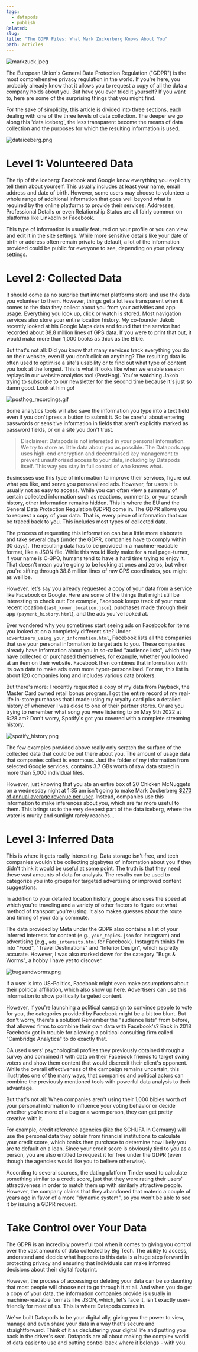 ```yaml
---
tags:
  - datapods
  - publish
Related: 
slug: 
title: "The GDPR Files: What Mark Zuckerberg Knows About You"
path: articles
---
```

![markzuck.jpeg](/assets/markzuck-f0a30751879156b687a0c63d17fb77ec.jpeg)

The European Union's General Data Protection Regulation ("GDPR") is the most comprehensive privacy regulation in the world. If you're here, you probably already know that it allows you to request a copy of all the data a company holds about you. But have you ever tried it yourself? If you want to, here are some of the surprising things that you might find. 

For the sake of simplicity, this article is divided into three sections, each dealing with one of the three levels of data collection. The deeper we go along this 'data iceberg', the less transparent become the means of data collection and the purposes for which the resulting information is used.

![dataiceberg.png](/assets/dataiceberg-faee8c7bd1384d27f6b2ac1cf307d84f.png)

# Level 1: Volunteered Data

The tip of the iceberg: Facebook and Google know everything you explicitly tell them about yourself. This usually includes at least your name, email address and date of birth. However, some users may choose to volunteer a whole range of additional information that goes well beyond what is required by the online platforms to provide their services: Addresses, Professional Details or even Relationship Status are all fairly common on platforms like LinkedIn or Facebook. 

This type of information is usually featured on your profile or you can view and edit it in the site settings. While more sensitive details like your date of birth or address often remain private by default, a lot of the information provided could be public for everyone to see, depending on your privacy settings. 

# Level 2: Collected Data

It should come as no surprise that internet platforms store and use the data you volunteer to them. However, things get a lot less transparent when it comes to the data they collect about you from your activities and app usage. Everything you look up, click or watch is stored. Most navigation services also store your entire location history. My co-founder Jakob recently looked at his Google Maps data and found that the service had recorded about 38.8 million lines of GPS data. If you were to print that out, it would make more than 1,000 books as thick as the Bible.

But that's not all: Did you know that many services track everything you do on their website, even if you don't click on anything? The resulting data is often used to optimise a site's usability or to find out what type of content you look at the longest. This is what it looks like when we enable session replays in our website analytics tool (PostHog). You're watching Jakob trying to subscribe to our newsletter for the second time because it's just so damn good. Look at him go!

![posthog_recordings.gif](/assets/posthog_recordings-05146ec3ceb4b6cc576e5ab9011be26a.gif)

Some analytics tools will also save the information you type into a text field even if you don't press a button to submit it. So be careful about entering passwords or sensitive information in fields that aren't explicitly marked as password fields, or on a site you don't trust.

> Disclaimer: Datapods is not interested in your personal information. We try to store as little data about you as possible. The Datapods app uses high-end encryption and decentralised key management to prevent unauthorised access to your data, including by Datapods itself. This way you stay in full control of who knows what. 

Businesses use this type of information to improve their services, figure out what you like, and serve you personalized ads. However, for users it is usually not as easy to access. While you can often view a summary of certain collected information such as reactions, comments, or your search history, other information remains hidden. This is where the EU and the General Data Protection Regulation (GDPR) come in. The GDPR allows you to request a copy of your data. That is, every piece of information that can be traced back to you. This includes most types of collected data.

The process of requesting this information can be a little more elaborate and take several days (under the GDPR, companies have to comply within 30 days). The resulting data has to be provided in a machine-readable format, like a JSON file. While this would likely make for a real page-turner, if your name is C-3PO, humans tend to have a hard time trying to enjoy it. That doesn't mean you're going to be looking at ones and zeros, but when you're sifting through 38.8 million lines of raw GPS coordinates, you might as well be.

However, let's say you already requested a copy of your data from a service like Facebook or Google. Here are some of the things that might still be interesting to check out: For example, Facebook keeps track of your most recent location (`last_known_location.json`), purchases made through their app (`payment_history.html`), and the ads you've looked at. 

Ever wondered why you sometimes start seeing ads on Facebook for items you looked at on a completely different site? Under `advertisers_using_your_information.html`, Facebook lists all the companies that use your personal information to target ads to you. These companies already have information about you in so-called "audience lists", which they have collected or purchased themselves, for example, whether you looked at an item on their website. Facebook then combines that information with its own data to make ads even more hyper-personalised. For me, this list is about 120 companies long and includes various data brokers.

But there's more: I recently requested a copy of my data from Payback, the Master Card owned retail bonus program. I got the entire record of my real-life in-store purchases that I made using my royalty card plus a detailed history of whenever I was close to one of their partner stores. Or are you trying to remember what song you were listening to on May 9th 2022 at 6:28 am? Don't worry, Spotify's got you covered with a complete streaming history. 

![spotify_history.png](/assets/spotify_history-751d7773ba6ef3a9b92e743c288d5810.png)

The few examples provided above really only scratch the surface of the collected data that could be out there about you. The amount of usage data that companies collect is enormous. Just the folder of my information from selected Google services, contains 3.7 GBs worth of raw data stored in more than 5,000 individual files. 

However, just knowing that you ate an entire box of 20 Chicken McNuggets on a wednesday night at 1:35 am isn't going to make Mark Zuckerberg [$270 of annual average revenue per user](https://www.datapods.app/blogs/what-your-data-is-actually-worth). Instead, companies use this information to make inferences about you, which are far more useful to them. This brings us to the very deepest part of the data iceberg, where the water is murky and sunlight rarely reaches...

# Level 3: Inferred Data

This is where it gets really interesting. Data storage isn't free, and tech companies wouldn't be collecting gigabytes of information about you if they didn't think it would be useful at some point. The truth is that they need these vast amounts of data for analysis. The results can be used to categorize you into groups for targeted advertising or improved content suggestions. 

In addition to your detailed location history, google also uses the speed at which you're traveling and a variety of other factors to figure out what method of transport you're using. It also makes guesses about the route and timing of your daily commute. 

The data provided by Meta under the GDPR also contains a list of your inferred interests for content (e.g., `your_topics.json` for instagram) and advertising (e.g., `ads_interests.html` for Facebook). Instagram thinks I'm into "Food", "Travel Destinations" and "Interior Design", which is pretty accurate. However, I was also marked down for the category "Bugs & Worms", a hobby I have yet to discover. 

![bugsandworms.png](/assets/bugsandworms-00c97f79eb43e8495efd566ceda9a8a0.png)

If a user is into US-Politics, Facebook might even make assumptions about their political affiliation, which also show up here. Advertisers can use this information to show politically targeted content. 

However, if you're launching a political campaign to convince people to vote for you, the categories provided by Facebook might be a bit too blunt. But don't worry, there's a solution! Remember the "audience lists" from before, that allowed firms to combine their own data with Facebook's? Back in 2018 Facebook got in trouble for allowing a political consulting firm called "Cambridge Analytica" to do exactly that. 

CA used users' psychological profiles they previously obtained through a survey and combined it with data on their Facebook friends to target swing voters and show them content that would discredit their client's opponent. While the overall effectiveness of the campaign remains uncertain, this illustrates one of the many ways, that companies and political actors can combine the previously mentioned tools with powerful data analysis to their advantage. 

But that's not all: When companies aren't using their 1,000 bibles worth of your personal information to influence your voting behavior or decide whether you're more of a bug or a worm person, they can get pretty creative with it. 

For example, credit reference agencies (like the SCHUFA in Germany) will use the personal data they obtain from financial institutions to calculate your credit score, which banks then purchase to determine how likely you are to default on a loan. Since your credit score is obviously tied to you as a person, you are also entitled to request it for free under the GDPR (even though the agencies would like you to believe otherwise). 

According to several sources, the dating platform Tinder used to calculate something similar to a credit score, just that they were rating their users' attractiveness in order to match them up with similarly attractive people. However, the company claims that they abandoned that materic a couple of years ago in favor of a more "dynamic system", so you won't be able to see it by issuing a GDPR request.

# Take Control over Your Data

The GDPR is an incredibly powerful tool when it comes to giving you control over the vast amounts of data collected by Big Tech. The ability to access, understand and decide what happens to this data is a huge step forward in protecting privacy and ensuring that individuals can make informed decisions about their digital footprint.

However, the process of accessing or deleting your data can be so daunting that most people will choose not to go through it at all. And when you do get a copy of your data, the information companies provide is usually in machine-readable formats like JSON, which, let's face it, isn't exactly user-friendly for most of us. This is where Datapods comes in.

We've built Datapods to be your digital ally, giving you the power to view, manage and even share your data in a way that's secure and straightforward. Think of it as decluttering your digital life and putting you back in the driver's seat. Datapods are all about making the complex world of data easier to use and putting control back where it belongs - with you.


